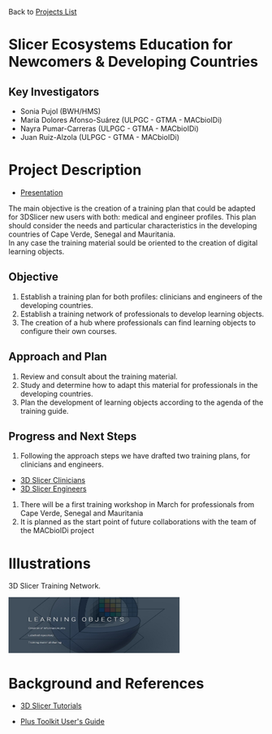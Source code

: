 Back to [Projects List](../../README.md#ProjectsList)

# Slicer Ecosystems Education for Newcomers & Developing Countries
## Key Investigators

- Sonia Pujol (BWH/HMS)
- María Dolores Afonso-Suárez (ULPGC - GTMA - MACbioIDi)
- Nayra Pumar-Carreras (ULPGC - GTMA - MACbioIDi)
- Juan Ruiz-Alzola (ULPGC - GTMA - MACbioIDi)

# Project Description

- [Presentation](https://medtec4susdev.github.io/3DSlicerTrainingNetwork/projectdemo)

The main objective is the creation of a training plan that could be adapted for 3DSlicer new users with both: medical and engineer profiles. This plan should consider the needs and particular characteristics in the developing countries of Cape Verde, Senegal and Mauritania.  
In any case the training material sould be oriented to the creation of digital learning objects. 

## Objective

1. Establish a training plan for both profiles: clinicians and engineers of the developing countries.
1. Establish a training network of professionals to develop learning objects.
1. The creation of a hub where professionals can find learning objects to configure their own courses.

## Approach and Plan

1. Review and consult about the training material.
1. Study and determine how to adapt this material for professionals in the developing countries.
1. Plan the development of learning objects according to the agenda of the training guide.

## Progress and Next Steps

1. Following the approach steps we have drafted two training plans, for clinicians and engineers.
+ [3D Slicer Clinicians](https://github.com/NA-MIC/ProjectWeek/blob/master/PW27_2018_Boston/Projects/SlicerTraining/TrainingPlan_3DSlicer%2BPlus_en_v1_U.pdf)
+ [3D Slicer Engineers](https://github.com/NA-MIC/ProjectWeek/blob/master/PW27_2018_Boston/Projects/SlicerTraining/TrainingPlan_ImagingTechnologies_en_v1_T.pdf)
1. There will be a first training workshop in March for professionals from Cape Verde, Senegal and Mauritania
1. It is planned as the start point of future collaborations with the team of the MACbioIDi project 

# Illustrations

<!--Add pictures and links to videos that demonstrate what has been accomplished.-->
3D Slicer Training Network.

<img src="https://raw.githubusercontent.com/medtec4susdev/SlicerEcosystem/master/3DslicerTrainingNetwork_1.jpg" width="337" height="110">

# Background and References

<!--Use this space for information that may help people better understand your project, like links to papers, source code, or data.-->

+ [3D Slicer Tutorials](https://www.slicer.org/wiki/Documentation/4.8/Training)

+ [Plus Toolkit User's Guide](https://plustoolkit.github.io/usersguide)
